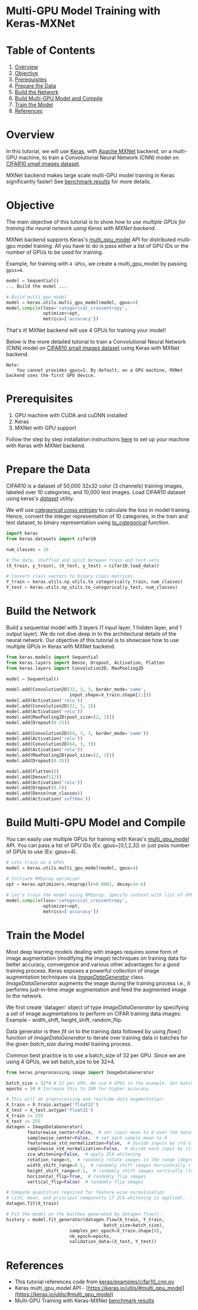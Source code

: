 # Multi-GPU Model Training with Keras-MXNet

# Table of Contents

1. [Overview](#overview)
2. [Objective](#objective)
3. [Prerequisites](#prerequisites)
4. [Prepare the Data](#prepare-the-data)
5. [Build the Network](#build-the-network)
6. [Build Multi-GPU Model and Compile](#build-multi-gpu-model-and-compile)
7. [Train the Model](#train-the-model)
8. [References](#references)

# Overview

In this tutorial, we will use [Keras](https://keras.io/), with [Apache MXNet](https://mxnet.incubator.apache.org/) backend, on a multi-GPU machine, to train a Convolutional Neural Network (CNN) model on [CIFAR10 small images dataset](https://www.cs.toronto.edu/~kriz/cifar.html).

MXNet backend makes large scale multi-GPU model training in Keras significantly faster! See [benchmark results](../../benchmark/README.md) for more details.

# Objective

The main objective of this tutorial is to show *how to use multiple GPUs for training the neural network using Keras with MXNet backend*.

MXNet backend supports Keras's [multi_gpu_model](https://keras.io/utils/#multi_gpu_model) API for distributed multi-gpu model training. All you have to do is pass either a list of GPU IDs or the number of GPUs to be used for training.

Example, for training with `4 GPUs`, we create a multi_gpu_model by passing `gpus=4`.

```python
model = Sequential()
... Build the model ...

# Build multi_gpu_model
model = keras.utils.multi_gpu_model(model, gpus=4)
model.compile(loss='categorical_crossentropy',
              optimizer=opt,
              metrics=['accuracy'])
```


That's it! MXNet backend will use 4 GPUs for training your model!

Below is the more detailed tutorial to train a Convolutional Neural Network (CNN) model on [CIFAR10 small images dataset](https://www.cs.toronto.edu/~kriz/cifar.html) using Keras with MXNet backend.

```
Note:
    You cannot provides gpus=1. By default, on a GPU machine, MXNet backend uses the first GPU device.

```
# Prerequisites

1. GPU machine with CUDA and cuDNN installed
2. Keras
3. MXNet with GPU support

Follow the step by step installation instructions [here](installation.md#12-gpu-setup) to set up your machine with Keras with MXNet backend.

# Prepare the Data

CIFAR10 is a dataset of 50,000 32x32 color (3 channels) training images, labeled over 10 categories, and 10,000 test images. Load CIFAR10 dataset using keras's [*dataset*](https://keras.io/datasets/#cifar10-small-image-classification) utility.

We will use [*categorical cross entropy*](https://keras.io/losses/#categorical_crossentropy) to calculate the loss in model training. Hence, convert the integer representation of 10 categories, in the train and test dataset, to binary representation using [*to_categorical*](https://keras.io/utils/#to_categorical) function. 

```python
import keras
from keras.datasets import cifar10

num_classes = 10

# The data, shuffled and split between train and test sets
(X_train, y_train), (X_test, y_test) = cifar10.load_data()

# Convert class vectors to binary class matrices.
Y_train = keras.utils.np_utils.to_categorical(y_train, num_classes)
Y_test = keras.utils.np_utils.to_categorical(y_test, num_classes)
```

# Build the Network

Build a sequential model with 3 layers (1 input layer, 1 hidden layer, and 1 output layer). We do not dive deep in to the architectural details of the neural network. Our objective of this tutorial is to showcase how to use multiple GPUs in Keras with MXNet backend.

```python
from keras.models import Sequential
from keras.layers import Dense, Dropout, Activation, Flatten
from keras.layers import Convolution2D, MaxPooling2D

model = Sequential()

model.add(Convolution2D(32, 3, 3, border_mode='same',
                        input_shape=X_train.shape[1:]))
model.add(Activation('relu'))
model.add(Convolution2D(32, 3, 3))
model.add(Activation('relu'))
model.add(MaxPooling2D(pool_size=(2, 2)))
model.add(Dropout(0.25))

model.add(Convolution2D(64, 3, 3, border_mode='same'))
model.add(Activation('relu'))
model.add(Convolution2D(64, 3, 3))
model.add(Activation('relu'))
model.add(MaxPooling2D(pool_size=(2, 2)))
model.add(Dropout(0.25))

model.add(Flatten())
model.add(Dense(512))
model.add(Activation('relu'))
model.add(Dropout(0.5))
model.add(Dense(num_classes))
model.add(Activation('softmax'))
```
# Build Multi-GPU Model and Compile

You can easily use multiple GPUs for training with Keras's [multi_gpu_model](https://keras.io/utils/#multi_gpu_model) API. You can pass a list of GPU IDs (Ex: gpus=[0,1,2,3]) or just pass number of GPUs to use (Ex: gpus=4). 

```python
# Lets train on 4 GPUs
model = keras.utils.multi_gpu_model(model, gpus=4)

# Initiate RMSprop optimizer
opt = keras.optimizers.rmsprop(lr=0.0001, decay=1e-6)
  
# Let's train the model using RMSprop. Specify context with list of GPU IDs to be used during training.
model.compile(loss='categorical_crossentropy',
              optimizer=opt,
              metrics=['accuracy'])
```

# Train the Model

Most deep learning models dealing with images requires some form of image augmentation (modifying the image) techniques on training data for better accuracy, convergence and various other advantages for a good training process. Keras exposes a powerful collection of image augmentation techniques via *[ImageDataGenerator](https://keras.io/preprocessing/image/#imagedatagenerator)* class. *ImageDataGenerator* augments the image during the training process i.e., it performs just-in-time image augmentation and feed the augmented image to the network.

We first create 'datagen' object of type *ImageDataGenerator* by specifying a set of image augmentations to perform on CIFAR training data images. Example - width_shift, height_shift, random_flip.

Data generator is then *fit* on to the training data followed by using *flow()* function of *ImageDataGenerator* to iterate over training data in batches for the given *batch_size* during model training process.

Common best practice is to use a batch_size of 32 per GPU. Since we are using 4 GPUs, we set batch_size to be 32*4.
```python
from keras.preprocessing.image import ImageDataGenerator

batch_size = 32*4 # 32 per GPU. We use 4 GPUs in the example. Set batch_size to 32*4.
epochs = 50 # Increase this to 200 for higher accuracy.

# This will do preprocessing and realtime data augmentation:
X_train = X_train.astype('float32')
X_test = X_test.astype('float32')
X_train /= 255
X_test /= 255
datagen = ImageDataGenerator(
        featurewise_center=False,  # set input mean to 0 over the dataset
        samplewise_center=False,  # set each sample mean to 0
        featurewise_std_normalization=False,  # divide inputs by std of the dataset
        samplewise_std_normalization=False,  # divide each input by its std
        zca_whitening=False,  # apply ZCA whitening
        rotation_range=0,  # randomly rotate images in the range (degrees, 0 to 180)
        width_shift_range=0.1,  # randomly shift images horizontally (fraction of total width)
        height_shift_range=0.1,  # randomly shift images vertically (fraction of total height)
        horizontal_flip=True,  # randomly flip images
        vertical_flip=False)  # randomly flip images

# Compute quantities required for feature-wise normalization
# (std, mean, and principal components if ZCA whitening is applied).
datagen.fit(X_train)

# Fit the model on the batches generated by datagen.flow().
history = model.fit_generator(datagen.flow(X_train, Y_train,
                                     batch_size=batch_size),
                        samples_per_epoch=X_train.shape[0],
                        nb_epoch=epochs,
                        validation_data=(X_test, Y_test))
```

# References
* This tutorial references code from [keras/examples/cifar10_cnn.py](https://github.com/awslabs/keras-apache-mxnet/blob/master/examples/cifar10_cnn.py)
* Keras multi_gpu_model API - [https://keras.io/utils/#multi_gpu_model](https://keras.io/utils/#multi_gpu_model)
* Multi-GPU Training with Keras-MXNet [benchmark results](../../benchmark/README.md)

